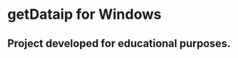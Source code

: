 getDataip for Windows
========================
Project developed for educational purposes.
------------------------
